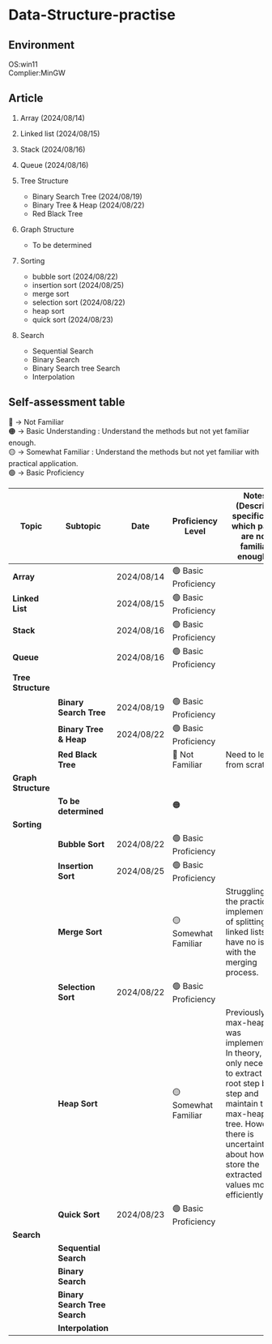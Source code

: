 # Data-Structure-practise
## Environment
OS:win11  
Complier:MinGW  


## Article 
1. Array (2024/08/14) 
2. Linked list (2024/08/15) 
3. Stack (2024/08/16) 
4. Queue (2024/08/16) 
5. Tree Structure  
    * Binary Search Tree  (2024/08/19) 
    * Binary Tree & Heap  (2024/08/22) 
    * Red Black Tree 
6. Graph Structure 
    * To be determined
7. Sorting
    * bubble sort (2024/08/22) 
    * insertion sort (2024/08/25) 
    * merge sort 
    * selection sort (2024/08/22) 
    * heap sort 
    * quick sort (2024/08/23) 

8. Search
    * Sequential Search
    * Binary Search
    * Binary Search tree Search
    * Interpolation


##  Self-assessment table 

🔴 -> Not Familiar      
🟠 -> Basic Understanding :  Understand the methods but not yet familiar enough.  
🟡 -> Somewhat Familiar   :  Understand the methods but not yet familiar with practical application.    
🟢 -> Basic Proficiency   




| Topic              | Subtopic                        | Date         | Proficiency Level       | Notes  (Describe specifically which parts are not familiar enough )                                 |
|--------------------|---------------------------------|--------------|-------------------------|------------------------------------------|
| **Array**          |                                 | 2024/08/14   | 🟢 Basic Proficiency   |                                          |
| **Linked List**    |                                 | 2024/08/15   | 🟢 Basic Proficiency   |                                          |
| **Stack**          |                                 | 2024/08/16   | 🟢 Basic Proficiency   |                                          |
| **Queue**          |                                 | 2024/08/16   | 🟢 Basic Proficiency   |                                          |
| **Tree Structure** |                                 |              |                         |                                          |
|                    | **Binary Search Tree**          | 2024/08/19   | 🟢 Basic Proficiency   |                                          |
|                    | **Binary Tree & Heap**          | 2024/08/22   | 🟢 Basic Proficiency   |                                          |
|                    | **Red Black Tree**              |              | 🔴 Not Familiar        | Need to learn from scratch               |
| **Graph Structure**|                                 |              |                         |                                          |
|                    | **To be determined**            |              | 🟠                     |                                          |
| **Sorting**        |                                 |              |                         |                                          |
|                    | **Bubble Sort**                 | 2024/08/22   | 🟢 Basic Proficiency   |                                          |
|                    | **Insertion Sort**              | 2024/08/25   | 🟢 Basic Proficiency   |                                           |
|                    | **Merge Sort**                  |              | 🟡 Somewhat Familiar   | Struggling with the practical implementation of splitting linked lists, but have no issues with the merging process.                       |
|                    | **Selection Sort**              | 2024/08/22   | 🟢 Basic Proficiency   |                                          |
|                    | **Heap Sort**                   |              | 🟡 Somewhat Familiar   |Previously, a max-heap tree was implemented. In theory, it is only necessary to extract the root step by step and maintain the max-heap tree. However, there is uncertainty about how to store the extracted values most efficiently.|
|                    | **Quick Sort**                  | 2024/08/23   | 🟢 Basic Proficiency   |                                          |
| **Search**         |                                 |              |                         |                                         |
|                    | **Sequential Search**           |              |                         |                                         |
|                    | **Binary Search**               |              |                         |                                         |
|                    | **Binary Search Tree Search**   |              |                         |                                          |
|                    | **Interpolation**               |              |                         |                                         |

